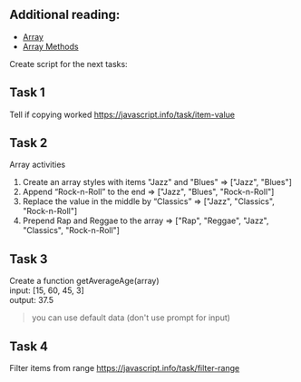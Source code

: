 ## Additional reading:
- [Array](https://javascript.info/array)
- [Array Methods](https://javascript.info/array-methods)

Create script for the next tasks:

## Task 1
Tell if copying worked https://javascript.info/task/item-value

## Task 2
Array activities
1. Create an array styles with items "Jazz" and "Blues" =>
  ["Jazz", "Blues"]
2. Append “Rock-n-Roll” to the end =>
  ["Jazz", "Blues", "Rock-n-Roll"]
3. Replace the value in the middle by “Classics” =>
  ["Jazz", "Classics", "Rock-n-Roll"]
4. Prepend Rap and Reggae to the array =>
  ["Rap", "Reggae", "Jazz", "Classics", "Rock-n-Roll"]

## Task 3
Create a function getAverageAge(array)  
input: [15, 60, 45, 3]  
output: 37.5  
> you can use default data (don't use prompt for input)

## Task 4
Filter items from range https://javascript.info/task/filter-range
